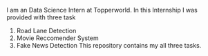 I am an Data Science Intern at Topperworld. In this Internship I was provided with three task
1. Road Lane Detection
2. Movie Reccomender System
3. Fake News Detection
   This repository contains my all three tasks.
